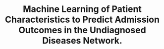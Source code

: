 ---
layout: ../../layouts/Publication.astro
title: Machine Learning of Patient Characteristics to Predict Admission Outcomes in the Undiagnosed Diseases Network.
journal: JAMA network open
authors: Amiri H, Kohane IS, Undiagnosed Diseases Network
year: 2021
page: e2036220
volume: 4
issue: 2
pmid: 33630084.0
pmcid: PMC7907957
doi: 10.1001/jamanetworkopen.2020.36220
landmark: True
dccs: ['UDN']
carousel: False
featured: False
keywords: ["Undiagnosed Diseases", "Young Adult", "Adult", "Infant, Newborn", "Female", "Reproducibility of Results", "ROC Curve", "Whole Genome Sequencing", "Child", "Retrospective Studies", "Rare Diseases", "Computer Simulation", "Prospective Studies", "Referral and Consultation", "Humans", "Area Under Curve", "Male", "Patient Admission", "Triage", "Middle Aged", "Patient Selection", "Infant", "Child, Preschool", "Adolescent", "Machine Learning"]
---